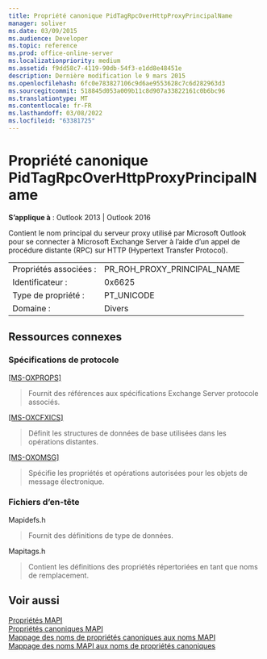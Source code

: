 ```yaml
---
title: Propriété canonique PidTagRpcOverHttpProxyPrincipalName
manager: soliver
ms.date: 03/09/2015
ms.audience: Developer
ms.topic: reference
ms.prod: office-online-server
ms.localizationpriority: medium
ms.assetid: f9dd58c7-4119-90db-54f3-e1dd8e48451e
description: Dernière modification le 9 mars 2015
ms.openlocfilehash: 6fc0e783827106c9d6ae9553628c7c6d282963d3
ms.sourcegitcommit: 518845d053a009b11c8d907a33822161c0b6bc96
ms.translationtype: MT
ms.contentlocale: fr-FR
ms.lasthandoff: 03/08/2022
ms.locfileid: "63381725"
---
```

# <a name="pidtagrpcoverhttpproxyprincipalname-canonical-property"></a>Propriété canonique PidTagRpcOverHttpProxyPrincipalName

**S’applique à** : Outlook 2013 | Outlook 2016
  
Contient le nom principal du serveur proxy utilisé par Microsoft Outlook pour se connecter à Microsoft Exchange Server à l’aide d’un appel de procédure distante (RPC) sur HTTP (Hypertext Transfer Protocol).
  
|||
|:-----|:-----|
|Propriétés associées :  <br/> |PR_ROH_PROXY_PRINCIPAL_NAME  <br/> |
|Identificateur :  <br/> |0x6625  <br/> |
|Type de propriété :  <br/> |PT_UNICODE  <br/> |
|Domaine :  <br/> |Divers  <br/> |

## <a name="related-resources"></a>Ressources connexes

### <a name="protocol-specifications"></a>Spécifications de protocole

[[MS-OXPROPS]](https://msdn.microsoft.com/library/f6ab1613-aefe-447d-a49c-18217230b148%28Office.15%29.aspx)
  
> Fournit des références aux spécifications Exchange Server protocole associés.

[[MS-OXCFXICS]](https://msdn.microsoft.com/library/b9752f3d-d50d-44b8-9e6b-608a117c8532%28Office.15%29.aspx)
  
> Définit les structures de données de base utilisées dans les opérations distantes.

[[MS-OXOMSG]](https://msdn.microsoft.com/library/daa9120f-f325-4afb-a738-28f91049ab3c%28Office.15%29.aspx)
  
> Spécifie les propriétés et opérations autorisées pour les objets de message électronique.

### <a name="header-files"></a>Fichiers d’en-tête

Mapidefs.h
  
> Fournit des définitions de type de données.

Mapitags.h
  
> Contient les définitions des propriétés répertoriées en tant que noms de remplacement.

## <a name="see-also"></a>Voir aussi

[Propriétés MAPI](mapi-properties.md)  
[Propriétés canoniques MAPI](mapi-canonical-properties.md)  
[Mappage des noms de propriétés canoniques aux noms MAPI](mapping-canonical-property-names-to-mapi-names.md)  
[Mappage des noms MAPI aux noms de propriétés canoniques](mapping-mapi-names-to-canonical-property-names.md)
